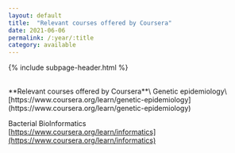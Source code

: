 ```yaml
---
layout: default
title:  "Relevant courses offered by Coursera"
date: 2021-06-06
permalink: /:year/:title
category: available
---
```


{% include subpage-header.html %}

 <br />
**Relevant courses offered by Coursera**\
Genetic epidemiology\
[https://www.coursera.org/learn/genetic-epidemiology](https://www.coursera.org/learn/genetic-epidemiology)

Bacterial BioInformatics\
[https://www.coursera.org/learn/informatics](https://www.coursera.org/learn/informatics)
